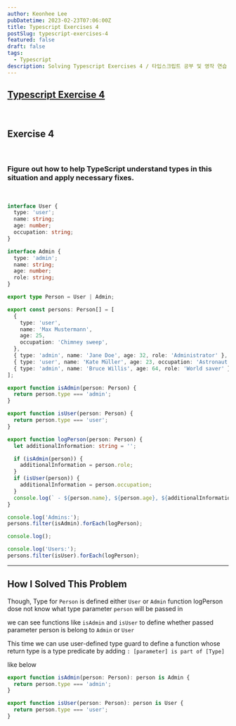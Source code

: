 ```yaml
---
author: Keonhee Lee
pubDatetime: 2023-02-23T07:06:00Z
title: Typescript Exercises 4
postSlug: typescript-exercises-4
featured: false
draft: false
tags:
  - Typescript
description: Solving Typescript Exercises 4 / 타입스크립트 공부 및 영작 연습
---
```


## [Typescript Exercise 4](https://typescript-exercises.github.io/#exercise=4&file=%2Findex.ts)

<br>

## Exercise 4

<br>

### Figure out how to help TypeScript understand types in this situation and apply necessary fixes.

<br>

```ts
interface User {
  type: 'user';
  name: string;
  age: number;
  occupation: string;
}

interface Admin {
  type: 'admin';
  name: string;
  age: number;
  role: string;
}

export type Person = User | Admin;

export const persons: Person[] = [
  {
    type: 'user',
    name: 'Max Mustermann',
    age: 25,
    occupation: 'Chimney sweep',
  },
  { type: 'admin', name: 'Jane Doe', age: 32, role: 'Administrator' },
  { type: 'user', name: 'Kate Müller', age: 23, occupation: 'Astronaut' },
  { type: 'admin', name: 'Bruce Willis', age: 64, role: 'World saver' },
];

export function isAdmin(person: Person) {
  return person.type === 'admin';
}

export function isUser(person: Person) {
  return person.type === 'user';
}

export function logPerson(person: Person) {
  let additionalInformation: string = '';

  if (isAdmin(person)) {
    additionalInformation = person.role;
  }
  if (isUser(person)) {
    additionalInformation = person.occupation;
  }
  console.log(` - ${person.name}, ${person.age}, ${additionalInformation}`);
}

console.log('Admins:');
persons.filter(isAdmin).forEach(logPerson);

console.log();

console.log('Users:');
persons.filter(isUser).forEach(logPerson);
```

---

## How I Solved This Problem

Though, Type for `Person` is defined either `User` or `Admin` function logPerson dose not know what type parameter `person` will be passed in

we can see functions like `isAdmin` and `isUser` to define whether passed parameter person is belong to `Admin` or `User`

This time we can use user-defined type guard to define a function whose return type is a type predicate by adding `: [parameter] is part of [Type]`

like below

```ts
export function isAdmin(person: Person): person is Admin {
  return person.type === 'admin';
}

export function isUser(person: Person): person is User {
  return person.type === 'user';
}
```
